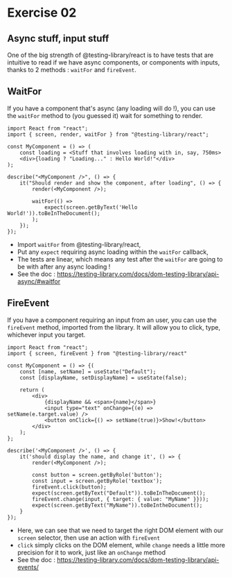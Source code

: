 # Exercise 02

## Async stuff, input stuff

One of the big strength of @testing-library/react is to have tests that are intuitive to read if we have async components, or components with inputs, thanks to 2 methods : `waitFor` and `fireEvent`.

## WaitFor

If you have a component that's async (any loading will do !), you can use the `waitFor` method to (you guessed it) wait for something to render.

```
import React from "react";
import { screen, render, waitFor } from "@testing-library/react";

const MyComponent = () => (
    const loading = <Stuff that involves loading with in, say, 750ms>
    <div>{loading ? "Loading..." : Hello World!"</div>
);

describe("<MyComponent />", () => {
    it("Should render and show the component, after loading", () => {
        render(<MyComponent />);

        waitFor(() =>
            expect(screen.getByText('Hello World!')).toBeInTheDocument();
        );
    });
});
```

- Import `waitFor` from @testing-library/react,
- Put any `expect` requiring async loading within the `waitFor` callback,
- The tests are linear, which means any test after the `waitFor` are going to be with after any async loading !
- See the doc : https://testing-library.com/docs/dom-testing-library/api-async/#waitfor

## FireEvent

If you have a component requiring an input from an user, you can use the `fireEvent` method, imported from the library. It will allow you to click, type, whichever input you target.

```
import React from "react";
import { screen, fireEvent } from "@testing-library/react"

const MyComponent = () => {(
    const [name, setName] = useState("Default");
    const [displayName, setDisplayName] = useState(false);

    return (
        <div>
            {displayName && <span>{name}</span>}
            <input type="text" onChange={(e) => setName(e.target.value) />
            <button onClick={() => setName(true)}>Show!</button>
        </div>
    );
};

describe('<MyComponent />', () => {
    it('should display the name, and change it', () => {
        render(<MyComponent />);

        const button = screen.getByRole('button');
        const input = screen.getByRole('textbox');
        fireEvent.click(button);
        expect(screen.getByText("Default")).toBeInTheDocument();
        fireEvent.change(input, { target: { value: "MyName" }}));
        expect(screen.getByText("MyName")).toBeIntheDocument();
    }
});
```

- Here, we can see that we need to target the right DOM element with our `screen` selector, then use an action with `fireEvent`
- `click` simply clicks on the DOM element, while `change` needs a little more precision for it to work, just like an `onChange` method
- See the doc : https://testing-library.com/docs/dom-testing-library/api-events/

